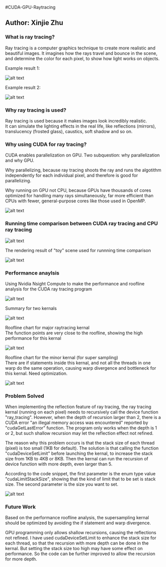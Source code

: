 #CUDA-GPU-Raytracing
## Author: Xinjie Zhu

### What is ray tracing?
Ray tracing is a computer graphics technique to create more realistic and beautiful images.
It imagines how the rays travel and bounce in the scene, and determine the color for each pixel, to show how light works on objects.

Example result 1:

![alt text](./picturesForReadMe/SIGGRAPH.jpg) <br />

Example result 2:

![alt text](./picturesForReadMe/spheres2.jpg) <br />

### Why ray tracing is used?
Ray tracing is used because it makes images look incredibly realistic.<br />
It can simulate the lighting effects in the real life, like reflections (mirrors), translucency (frosted glass), caustics, soft shadow and so on.<br />

### Why using CUDA for ray tracing?
CUDA enables parallelization on GPU. Two subquestion: why parallelization and why GPU. <br />

Why parallelizing, because ray tracing shoots the ray and runs the algotithm independently for each individual pixel, and therefore is good for parallelizing.<br />

Why running on GPU not CPU, because GPUs have thousands of cores optimized for handling many rays simultaneously, far more efficient than CPUs with fewer, general-purpose cores like those used in OpenMP.<br />

![alt text](./picturesForReadMe/Nvidia_CUDA_Logo.jpg)

### Running time comparison between CUDA ray tracing and CPU ray tracing

![alt text](./picturesForReadMe/Comparison1.png)

The rendering result of "toy" scene used for runnning time comparison

![alt text](./picturesForReadMe/newToy.jpg)

### Performance anaylsis
Using Nvidia Nsight Compute to make the performance and roofline analysis for the CUDA ray tracing program <br />


![alt text](./picturesForReadMe/nsight-compute.png) <br />


Summary for two kernals

![alt text](./picturesForReadMe/NsightReportSummary.png)

Roofline chart for major raytracing kernal <br />
The function points are very close to the roofline, showing the high performance for this kernal

![alt text](./picturesForReadMe/NsightReportDetail.png)

Roofline chart for the minor kernal (for super sampling) <br />
There are if statements inside this kernal, and not all the threads in one warp do the same operation, causing warp divergence and bottleneck for this kernal. Need optimization.

![alt text](./picturesForReadMe/NsightReportDetail2.png)

### Problem Solved
When implementing the reflection feature of ray tracing, the ray tracing kernal (running on each pixel) needs to recursively call the device function "ray_tracing". However, when the depth of recursion larger than 2, there is a CUDA error "an illegal memory access was encountered" reported by "cudaGetLastError" function. The program only works when the depth is 1 or 2, but such shallow recursion may let the reflection effect not refined.<br />

The reason why this problem occurs is that the stack size of each thread (pixel) is too small (1KB for default). The solution is that calling the function "cudaDeviceSetLimit" before launching the kernal, to increase the stack size from 1KB to 4KB or 8KB. Then the kernal can run the recursion of device function with more depth, even larger than 5. <br />

According to the code snippet, the first parameter is the enum type value "cudaLimitStackSize", showing that the kind of limit that to be set is stack size. The second parameter is the size you want to set. 
<br />

![alt text](./picturesForReadMe/codeSnippet.jpg)



### Future Work
Based on the performance roofline analysis, the supersampling kernal should be optimized by avoiding the if statement and warp divergence.<br />

GPU programming only allows shallow recursions, causing the reflections not refined. I have used cudaDeviceSetLimit to enhance the stack size for each thread, so that the recursion with more depth can be done in the kernal.
But setting the stack size too high may have some effect on performance. So the code can be further improved to allow the recursion for more depth.<br />